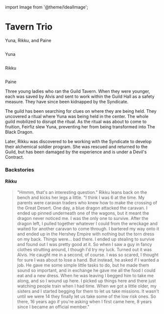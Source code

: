 import Image from '@theme/IdealImage';

# Tavern Trio

Yuna, Rikku, and Paine

<div style={{ display: "grid", gridTemplateColumns: "repeat(3, 1fr)", gridGap: 20 }}>
    <div><Image img={require('/img/npcs/Yuna.png')} /><p>Yuna</p></div>
    <div><Image img={require('/img/npcs/Rikku.png')} /><p>Rikku</p></div>
    <div><Image img={require('/img/npcs/Paine.png')} /><p>Paine</p></div>
</div>

Three young ladies who ran the Guild Tavern.
When they were younger, each was saved by Alvis and sent to work within the Guild Hall as a safety measure.
They have since been kidnapped by the Syndicate.

The guild has been searching for clues on where they are being held.
They uncovered a ritual where Yuna was being held in the center.
The whole guild mobilized to disrupt the ritual.
As the ritual was about to come to fruition, Feirfiz slew Yuna, preventing her from being transformed into The Black Dragon.

Later, Rikku was discovered to be working with the Syndicate to develop their alchemical soldier program. She was rescued and returned to the Guild, but has been damaged by the experience and is under a Devil's Contract.

### Backstories

#### Rikku

> "Hmmm, that's an interesting question." Rikku leans back on the bench and kicks her legs a little. "I think I was 6 at the time. My parents were caravan traders who knew how to make the crossing of the Great Desert. One day, a blue dragon attacked the caravan. I ended up pinned underneath one of the wagons, but it meant the dragon never noticed me. I was the only one to survive. After the dragon left, I pulled together whatever I could from the wreckage and waited for another caravan to come through. I bartered my way onto it and ended up in the Hershey Empire with nothing but the torn dress on my back. Things were... bad there. I ended up stealing to survive and found out I was pretty good at it. So when I saw a guy in fancy clothes strutting around, I though I'd try my luck. Turned out it was Alvis. He caught me in a second, of course. I was so scared, I thought for sure I was about to lose a hand. But instead, he asked if I wanted a job. He gave me some simple little tasks to do, but he made them sound so important, and in exchange he gave me all the food I could eat and a new dress. When he was leaving I begged him to take me along, and so I wound up here. I picked up things here and there just watching people train when I had time. When we got a little older, my sisters and I started begging for them to let us take missions. It wasn't until we were 14 they finally let us take some of the low risk ones. So there, 16 years ago if you're asking when I first came here, 8 years since I became an official member."
